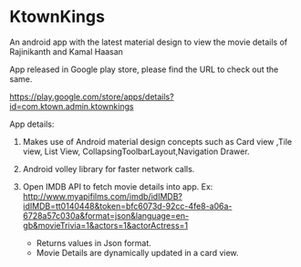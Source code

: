 # KtownKings
An android app with the latest material design to view the movie details of Rajinikanth and Kamal Haasan

App released in Google play store, please find the URL to check out the same.

https://play.google.com/store/apps/details?id=com.ktown.admin.ktownkings

App details:
1. Makes use of Android material design concepts such as Card view ,Tile view, List View, CollapsingToolbarLayout,Navigation Drawer.
    
2. Android volley library for faster network calls.

3. Open IMDB API to fetch movie details into app.
	Ex: http://www.myapifilms.com/imdb/idIMDB?idIMDB=tt0140448&token=bfc6073d-92cc-4fe8-a06a-6728a57c030a&format=json&language=en-gb&movieTrivia=1&actors=1&actorActress=1
    
    * Returns values in Json format.
    * Movie Details are dynamically updated in a card view.
